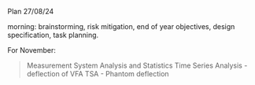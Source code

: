 
Plan 27/08/24

morning: brainstorming, risk mitigation, end of year objectives, design specification, task planning.


For November:
>Measurement System Analysis and Statistics
>Time Series Analysis - deflection of VFA
>TSA - Phantom deflection





